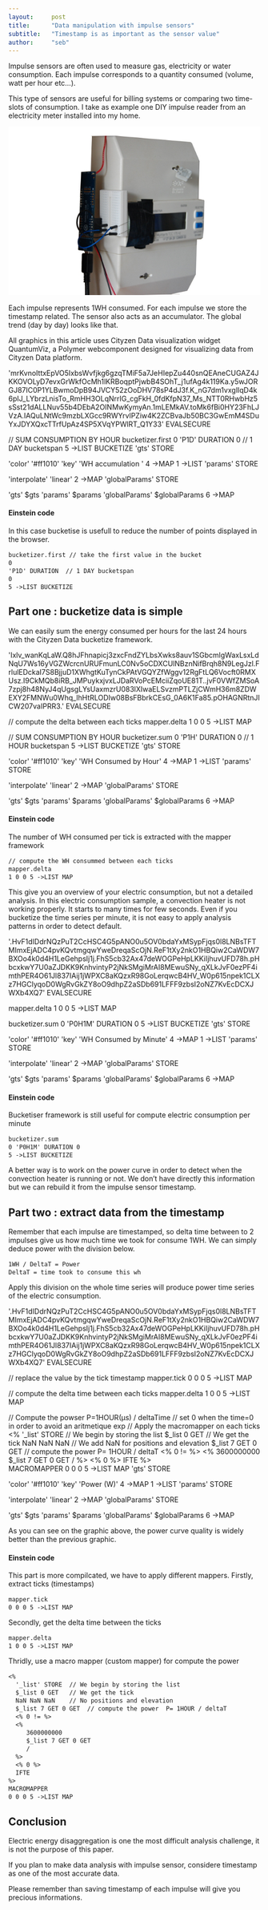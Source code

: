 ```yaml
---
layout:     post
title:      "Data manipulation with impulse sensors"
subtitle:   "Timestamp is as important as the sensor value"
author:     "seb"
---
```

<script src="//api0.cityzendata.net/widgets/quantumviz/dependencies/webcomponentsjs/webcomponents.js"></script>
<link rel="import" href="//api0.cityzendata.net/widgets/quantumviz/czd-quantumviz.html">

Impulse sensors are often used to measure gas, electricity or water consumption.
Each impulse corresponds to a quantity consumed (volume, watt per hour etc…).

This type of sensors are useful for billing systems or comparing two time-slots of consumption. 
I take as example one DIY impulse reader from an electricity meter installed into my home. 

![DIY impulse sensor](/img/tickToPower-01_640px.jpg)

Each impulse represents 1WH consumed. For each impulse we store the timestamp related. 
The sensor also acts as an accumulator. The global trend (day by day) looks like that.

All graphics in this article uses Cityzen Data visualization widget QuantumViz, a Polymer webcomponent designed for visualizing data from Cityzen Data platform.

<czd-quantumviz width="500" height="400"> 
'mrKvnoIttxEpVO5IxbsWvfjkg6gzqTMiF5a7JeHIepZu440snQEAneCUGAZ4JKKOVOLyD7evxGrWkfOcMh1lKRBoqptPjwbB4SOhT_j1ufAg4k119Ka.y5wJORGJ87IC0P1YLBwmoDpB94JVCY52zOoDHV78sP4dJ3f.K_nG7dm1vxglIqD4k6pIJ_LYbrzLnisTo_RmHH3OLqNrrIG_cgFkH_0fdKfpN37_Ms_NTT0RHwbHz5sSst21dALLNuv55b4DEbA2OINMwKymyAn.1mLEMkAV.toMk6fBi0HY23FhLJVzA.IAQuLNtWc9mzbLXGcc9RWYrvlPZiw4K2ZCBvaJb50BC3GwEmM4SDuYxJDYXQxcTTrfUpAz4SP5XVqYPWlRT_Q1Y33'
EVALSECURE

// SUM CONSUMPTION BY HOUR
bucketizer.first
0 'P1D' DURATION 0  // 1 DAY bucketspan
5 ->LIST BUCKETIZE
'gts' STORE

'color' '#ff1010'
'key' 'WH accumulation '
4 ->MAP
1 ->LIST
'params' STORE

'interpolate' 'linear' 2 ->MAP
'globalParams' STORE

'gts' $gts
'params' $params
'globalParams' $globalParams
6 ->MAP
</czd-quantumviz>

#### Einstein code #####
In this case bucketise is usefull to reduce the number of points displayed in the browser.

    bucketizer.first // take the first value in the bucket
    0 
    'P1D' DURATION  // 1 DAY bucketspan
    0
    5 ->LIST BUCKETIZE

## Part one : bucketize data is simple  ##

We can easily sum the energy consumed per hours for the last 24 hours with the Cityzen Data bucketize framework.

<czd-quantumviz width="500" height="400"> 
'Ixlv_wanKqLaW.Q8hJFhnapicj3zxcFndZYLbsXwks8auv1SGbcmlgWaxLsxLdNqU7Ws16yVGZWcrcnURUFmunLC0Nv5oCDXCUlNBznNifBrqh8N9LegJzl.FrlulEDckaI7S8BjjuD1XWhgtKuTynCkPAtVGQYZfWggv12RgFtLQ6Vocft0RMXUsz.I9CkMQb8iRB_JMPuykxjvxLJDaRVoPcEMciiZqoUE81T..jvF0VWfZMSoA7zpj8h48NyJ4qUgsgLYsUaxmzrU083lXIwaELSvzmPTLZjCWmH36m8ZDWEXY2FMNWu0Whq_lhHtRLODIw08BsFBbrkCEsG_0A6K1Fa85.pOHAGNRtnJICW207vaIPRR3.'
EVALSECURE

// compute the delta between each ticks
mapper.delta
1 0 0 5 ->LIST MAP

// SUM CONSUMPTION BY HOUR
bucketizer.sum
0 'P1H' DURATION 0  // 1 HOUR bucketspan
5 ->LIST BUCKETIZE
'gts' STORE

'color' '#ff1010'
'key' 'WH Consumed by Hour'
4 ->MAP
1 ->LIST
'params' STORE

'interpolate' 'linear' 2 ->MAP
'globalParams' STORE

'gts' $gts
'params' $params
'globalParams' $globalParams
6 ->MAP
</czd-quantumviz>

#### Einstein code ####
The number of WH consumed per tick is extracted with the mapper framework

    // compute the WH consummed between each ticks
    mapper.delta
    1 0 0 5 ->LIST MAP

This give you an overview of your electric consumption, but not a detailed analysis. In this electric consumption sample, a convection heater is not working properly. It starts to many times for few seconds.
Even if you bucketize the time series per minute, it is not easy to apply analysis patterns in order to detect default.

<czd-quantumviz width="500" height="400">
'.HvF1dIDdrNQzPuT2CcHSC4G5pANO0u5OV0bdaYxMSypFjqs0l8LNBsTFTMImxEjADC4pvKQvtmgqwYweDreqaScOjN.ReF1tXy2nkO1HBQiw2CaWDW7BXOo4k0d4H1LeGehpsIj1j.FhS5cb32Ax47deWOGPeHpLKKiIjhuvUFD78h.pHbcxkwY7U0aZJDKK9KnhvintyP2jNkSMgiMrAI8MEwuSNy_qXLkJvF0ezPF4imthPER4O61Jl837IAij1jWPXC8aKQzxR98GoLerqwcB4HV_W0p615npek1CLXz7HGClyqoD0WgRvGkZY8oO9dhpZ2aSDb691LFFF9zbsI2oNZ7KvEcDCXJWXb4XQ7'
EVALSECURE

mapper.delta
1 0 0 5 ->LIST MAP

bucketizer.sum
0 'P0H1M' DURATION 0
5 ->LIST BUCKETIZE
'gts' STORE

'color' '#ff1010'
'key' 'WH Consumed by Minute'
4 ->MAP
1 ->LIST
'params' STORE

'interpolate' 'linear' 2 ->MAP
'globalParams' STORE

'gts' $gts
'params' $params
'globalParams' $globalParams
6 ->MAP
</czd-quantumviz>

#### Einstein code ####
Bucketiser framework is still useful for compute electric consumption per minute 

    bucketizer.sum
    0 'P0H1M' DURATION 0
    5 ->LIST BUCKETIZE

A better way is to work on the power curve in order to detect when the convection heater is running or not.
We don’t have directly this information but we can rebuild it from the impulse sensor timestamp. 

## Part two : extract data from the timestamp ##

Remember that each impulse are timestamped, so delta time between to 2 impulses give us how much time we took for consume 1WH.
We can simply deduce power with the division below.

    1WH / DeltaT = Power
    DeltaT = time took to consume this wh

Apply this division on the whole time series will produce power time series of the electric consumption.

<czd-quantumviz width="500" height="400">
'.HvF1dIDdrNQzPuT2CcHSC4G5pANO0u5OV0bdaYxMSypFjqs0l8LNBsTFTMImxEjADC4pvKQvtmgqwYweDreqaScOjN.ReF1tXy2nkO1HBQiw2CaWDW7BXOo4k0d4H1LeGehpsIj1j.FhS5cb32Ax47deWOGPeHpLKKiIjhuvUFD78h.pHbcxkwY7U0aZJDKK9KnhvintyP2jNkSMgiMrAI8MEwuSNy_qXLkJvF0ezPF4imthPER4O61Jl837IAij1jWPXC8aKQzxR98GoLerqwcB4HV_W0p615npek1CLXz7HGClyqoD0WgRvGkZY8oO9dhpZ2aSDb691LFFF9zbsI2oNZ7KvEcDCXJWXb4XQ7'
EVALSECURE

// replace the value by the tick timestamp
mapper.tick
0 0 0 5 ->LIST MAP

// compute the delta time between each ticks
mapper.delta
1 0 0 5 ->LIST MAP

// Compute the powser P=1HOUR(µs) / deltaTime
// set 0 when the time=0 in order to avoid an aritmetique exp
// Apply the macromapper on each ticks
<%
'_list' STORE       // We begin by storing the list
$_list 0 GET        // We get the tick
NaN NaN NaN         // We add NaN for positions and elevation
$_list 7 GET 0 GET  // compute the power  P= 1HOUR / deltaT
<% 0 != %>
<% 
3600000000
$_list 7 GET 0 GET 
/
%>
<% 0 %>
IFTE
%>           
MACROMAPPER
0 0 0 5 ->LIST MAP
'gts' STORE

'color' '#ff1010'
'key' 'Power (W)'
4 ->MAP
1 ->LIST
'params' STORE

'interpolate' 'linear' 2 ->MAP
'globalParams' STORE

'gts' $gts
'params' $params
'globalParams' $globalParams
6 ->MAP
</czd-quantumviz>

As you can see on the graphic above, the power curve quality is widely better than the previous graphic.

#### Einstein code ####
This part is more compilcated, we have to apply different mappers. 
Firstly, extract ticks (timestamps)

    mapper.tick
    0 0 0 5 ->LIST MAP

Secondly, get the delta time between the ticks

    mapper.delta
    1 0 0 5 ->LIST MAP

Thridly, use a macro mapper (custom mapper) for compute the power

    <%
      '_list' STORE  // We begin by storing the list
      $_list 0 GET   // We get the tick
      NaN NaN NaN    // No positions and elevation
      $_list 7 GET 0 GET  // compute the power  P= 1HOUR / deltaT
      <% 0 != %>
      <% 
         3600000000
         $_list 7 GET 0 GET 
         /
      %>
      <% 0 %>
      IFTE
    %>           
    MACROMAPPER
    0 0 0 5 ->LIST MAP

## Conclusion ##

Electric energy disaggregation is one the most difficult analysis challenge, it is not the purpose of this paper.

If you plan to make data analysis with impulse sensor, considere timestamp as one of the most accurate data.

Please remember than saving timestamp of each impulse will give you precious informations.
